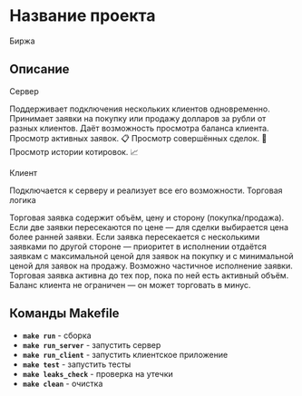 # Название проекта

Биржа

## Описание
Сервер

Поддерживает подключения нескольких клиентов одновременно.
Принимает заявки на покупку или продажу долларов за рубли от разных клиентов.
Даёт возможность просмотра баланса клиента.
Просмотр активных заявок. 📋
Просмотр совершённых сделок. 🛂
Просмотр истории котировок. 📈

Клиент

Подключается к серверу и реализует все его возможности.
Торговая логика

Торговая заявка содержит объём, цену и сторону (покупка/продажа).
Если две заявки пересекаются по цене — для сделки выбирается цена более ранней заявки.
Если заявка пересекается с несколькими заявками по другой стороне — приоритет в исполнении отдаётся заявкам с максимальной ценой для заявок на покупку и с минимальной ценой для заявок на продажу.
Возможно частичное исполнение заявки.
Торговая заявка активна до тех пор, пока по ней есть активный объём.
Баланс клиента не ограничен — он может торговать в минус.

## Команды Makefile

- **`make run`** - сборка
- **`make run_server`** - запустить сервер
- **`make run_client`** - запустить клиентское приложение
- **`make test`** - запустить тесты
- **`make leaks_check`** - проверка на утечки
- **`make clean`** - очистка

